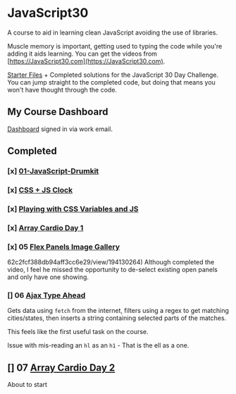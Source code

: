 # JavaScript30

A course to aid in learning clean JavaScript avoiding the use of libraries.

Muscle memory is important, getting used to typing the code while you're adding it aids learning. You can get the videos from [https://JavaScript30.com](https://JavaScript30.com).

[Starter Files](https://github.com/wesbos/JavaScript30) + Completed solutions for the JavaScript 30 Day Challenge. You can jump straight to the completed code, but doing that means you won't have thought through the code.

## My Course Dashboard

[Dashboard](https://courses.wesbos.com/account) signed in via work email.

## Completed

### [x] [01-JavaScript-Drumkit](https://courses.wesbos.com/account/access/62c2fcf388db94aff3cc6e29/view/194130650)

### [x] [CSS + JS Clock](https://courses.wesbos.com/account/access/62c2fcf388db94aff3cc6e29/view/194130581)

### [x] [Playing with CSS Variables and JS](https://courses.wesbos.com/account/access/62c2fcf388db94aff3cc6e29/view/194130480)

### [x] [Array Cardio Day 1](https://courses.wesbos.com/account/access/62c2fcf388db94aff3cc6e29/view/194130346)

### [x] 05 [Flex Panels Image Gallery](https://courses.wesbos.com/account/access/)

62c2fcf388db94aff3cc6e29/view/194130264) Although completed the video, I feel he missed the opportunity to de-select existing open panels and only have one showing.

### [] 06 [Ajax Type Ahead](https://courses.wesbos.com/account/access/62c2fcf388db94aff3cc6e29/view/194130156)

Gets data using `fetch` from the internet, filters using a regex to get matching cities/states, then inserts a string containing selected parts of the matches.

This feels like the first useful task on the course.

Issue with mis-reading an `hl` as an `h1` - That is the ell as a one.

## [] 07 [Array Cardio Day 2](https://courses.wesbos.com/account/access/62c2fcf388db94aff3cc6e29/view/194130101)

About to start